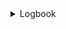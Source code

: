 

<details>
<summary>Logbook</summary>

# reimagined-lamp
Cybersecurity and data privacy - Blended Logbook for the course


# Logbook of stuff


<details>
<summary>Logbook</summary>

| Date | Time | Thing done | Things result |
|-----:|-----------|-----|-----------|
|30.10.2024| 2 h  | Lecture speedrunning, quiz| Quiz done, this logbook started|
|31.10.2024| 2 h  | First chapter done        | Progress on course              |
|2.11.2024 | 2 h  | Second chapter done       | Progress on course              |
|4.11.2024 | 3 h  | Third chapter done        | Progress on course              |
|5.11.2024 | 4 h  | Starting up PortSwigger   | Ability to start a next task    |
|5.11.2024 | 2 h  | Few labs in PortSwigger   | Progress on SQL injection labs  |
|5.11.2024 | 2 h  | Few labs in PortSwigger   | Progress on authentication labs |
|6.11.2024 | 2 h  | More labs in PortSwigger  | Progress on SQL injection labs  |
|6.11.2024 | 1 h  | Fourth chapter done       | Progress on course              |
|7.11.2024 | 2 h  | Fifth chapter done        | Progress on course              |
|7.11.2024 | 1 h  | Module exam done          | Part of course done             |
|8.11.2024 | 3 h  | PortSwigger labs          | Progress on authentication labs |
|11.11.2024| 4 h  | PortSwigger labs          | Progress on access control labs |
|11.11.2024| 3 h  | PortSwigger labs          | 4x SQL, 4x access, 5x auth labs |
|11.11.2024| 3 h  | Lecture watching, website | Starting Phase 1 of application |
|12.11.2024| 4 h  | Lecture watching, website | Progress Phase 1 of application |
|18.11.2024| 2 h  | Smashing head on wall     | Website functional now          |  
|18.11.2024| 3 h  | Smashing head on wall pt.2| Website passes ZAP tests now    |
|22.11.2024| 4 h  | Adding index, login pages | Pages added, ZAP tests passed   |
|29.11.2024| 2 h  | Reservation pages added   | Pages added                     |
|29.11.2024| 2 h  | Writing issues.md         | Figuring out what all is bad    |
|29.11.2024| 1 h  | Editing readme file       | Fixed the readme, added link    |
|4.12.2024 | 2 h  | Adding new fields to DB   | Debugged, learnt, DB works      |
|4.12.2024 | 2 h  | Account, terms, policy    | Required pages added, DB works  |
|4.12.2024 | 2 h  | New page testing          | ZAP reports, bug fixes done     |



</details>

# More detail about what i have done between ZAP reports

Link to report 1: https://github.com/NKRisu/reimagined-lamp/blob/main/2024-11-18-ZAP-Report-.md

After I had tried to fix broken code for the website, backend and also made some errors in the SQL database in Docker container, I begrudgingly gave up on my own codebase and copied the codebase that was given. Started completely from scratch and setup Docker properly, created the SQL database and checked all the tables and naming conventions are correct to what the code asks for are there and launched the website using Deno. Surprisingly the website functioned this time. I then went and tested manually setting valid inputs, invalid inputs and seeing how the database updated, everything seemed okay! That's good! 

So now it was time to see what all was broken security wise on the website based on ZAP report. Obviously there are a lot more glaring issues in the codebase but this is good start. With the report i found out that Content Security Policies should eb set, and so should X-Frame-Options and X-Content-Type-Options. So quick googling on how to deal with these, adding bunch of code from the internet, and drag server back up and running to test it.

Link to last report: https://github.com/NKRisu/reimagined-lamp/blob/main/2024-11-18-ZAP-Report-localhost.md

And miracilously, all alerts have been dealth with. So far. More features to be added, more code to be broken and fixed. 


# Adding index page and login page

Link to report 1: https://github.com/NKRisu/reimagined-lamp/blob/main/2024-11-22-ZAP-Report-.md 

After running multiple scans, there was no errors shown. Checking the report it only says: "This is an informational alert rather than a vulnerability and so there is nothing to fix.", So I don't exactly know if there is anything to add. I already added the bare minimum in Phase 1. On the server logs side I can see that there are a lot of failed attempts by ZAP-scans where server slaps the attempts down, so maybe it does actually work :D Also checked the database to check that data is correctly stored and retviewed. So it all works. Yay.

Link to report 2: https://github.com/NKRisu/reimagined-lamp/blob/main/2024-11-22-ZAP-Report-2.md

# Adding Reservation and Resource pages

Joinked the page files and read through the code to make sure it works with my codebase. Then ran ZAP tests on the newly added pages with no alarms shown. Zap report of this is in the files.
Link to report: https://github.com/NKRisu/reimagined-lamp/blob/main/2024-11-29-ZAP-Report-.md 

# Figuring out the issues and changes that should be made

The booking system is really not production ready and there is a lot that has to be changed from locally hosted semi-safe website beta version to actual production based version. In the assignment it was asked to mark down 5 of the most important changes and fixes required to make the codebase approach production. Some of the changes are quite simply just about stopping the use of quick ways to build test environment that allows the system to function for testing at this point, such as not using in-memory store for the session management. 

Anyways, link to the issues.md is here: https://github.com/NKRisu/reimagined-lamp/blob/main/Issues.md 

# Adding account page, terms&conditions page and privacy notice pages

Adding the pages required updates to the database, new fields for account creation date and terms accepted were required for the account page to show properly. Login log table had to be created as new functions in backend require logging to function properly. With some bit of googling I figured out the commansd to add new fields and create new tables and could also peek in and see that the tables and fields were created correctly. After which I then could test the pages in browser and with ZAP. 

The ZAP report came with some informational alerts due to comments in code it seems like. Following ZAP's suggestion these comments should be removed from code going to production.

and the link to latest report: https://github.com/NKRisu/reimagined-lamp/blob/main/2024-12-04-ZAP-Report-.md 

# Yapping about consent on the service and if its implemented properly

So the system does ask for terms of service consent, but this is not quite what is required and does not cover everything. GDPR requires explicit consent from the user for processing of personal data, so this should be made extremely clear to the user. There are currently no cookie and tracker consent popups either when the service technically does use cookies. Asking for consent from the user for their data and explaining clearly what it is used for is also great way to build trust for the user. Or distrust if they feel like no data should be gathered... I personally am not too aware of all the legal hoops I should jump through with a service that collects data, which means asking consent and explicitly explaining what the information is used for and how its stored and who is liable if something goes wrong is highly imporant. 

During user registration, user is required to accept the terms and conditions. This page is also available for viewing for the user if they so choose. This is like the bare minimum of user consent asking, and it could be expanded with the privacy notice also beng shown to the user, even though these two overlap a little they are different documents and they do containt different information. Asking for user consent for their data during registration is required by quite few requlations, and even if it was not, it would still be good practice to get explicit consent to handle users private data.








